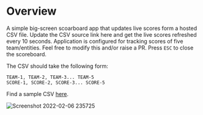 # Overview
A simple big-screen scoarboard app that updates live scores form a hosted CSV file. Update the CSV source link here and get the live scores refreshed every 10 seconds. Application is configured for tracking scores of five team/entities. Feel free to modify this and/or raise a PR. Press `ESC` to close the scoreboard.

The CSV should take the following form:

```
TEAM-1, TEAM-2, TEAM-3... TEAM-5
SCORE-1, SCORE-2, SCORE-3... SCORE-5
```
 
 Find a sample CSV [here](https://drive.google.com/file/d/1oGcIZw8VqhzekqsiCfGV7_7yaMSy5KGb).

![Screenshot 2022-02-06 235725](https://user-images.githubusercontent.com/13608193/152695707-1e91542f-9ad8-4b3f-9ab9-055471c6b0a6.png)
